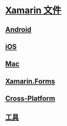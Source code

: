 # [Xamarin 文件](index.yml)
## [Android](android/index.yml)
## [iOS](ios/index.yml)
## [Mac](mac/index.yml)
## [Xamarin.Forms](xamarin-forms/index.yml)
## [Cross-Platform](cross-platform/index.yml)
## [工具](tools/index.md)
